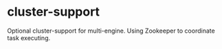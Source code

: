 # cluster-support
Optional cluster-support for multi-engine. Using Zookeeper to coordinate task executing.
